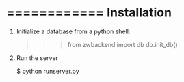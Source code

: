 ============
Installation
============
1) Initialize a database from a python shell:

    >>> from zwbackend import db
    >>> db.init_db()

2) Run the server

    $ python runserver.py
